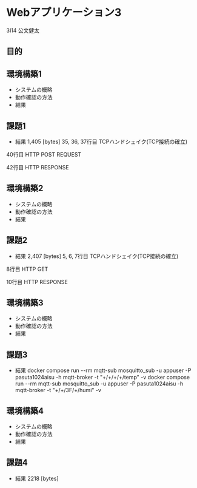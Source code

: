 # Webアプリケーション3
3I14 公文健太

## 目的

## 環境構築1
- システムの概略  
- 動作確認の方法  
- 結果  

## 課題1
- 結果
1,405 [bytes]
35, 36, 37行目
TCPハンドシェイク(TCP接続の確立)

40行目
HTTP POST REQUEST

42行目
HTTP RESPONSE

## 環境構築2
- システムの概略  
- 動作確認の方法  
- 結果  

## 課題2
- 結果
2,407 [bytes]
5, 6, 7行目
TCPハンドシェイク(TCP接続の確立)

8行目
HTTP GET

10行目
HTTP RESPONSE

## 環境構築3
- システムの概略  
- 動作確認の方法  
- 結果  

## 課題3
- 結果
docker compose run --rm mqtt-sub mosquitto_sub  -u appuser -P pasuta1024aisu -h mqtt-broker -t "+/+/+/+/temp" -v
docker compose run --rm mqtt-sub mosquitto_sub  -u appuser -P pasuta1024aisu -h mqtt-broker -t "+/+/3F/+/humi" -v

## 環境構築4
- システムの概略  
- 動作確認の方法  
- 結果  

## 課題4
- 結果
2218 [bytes]
